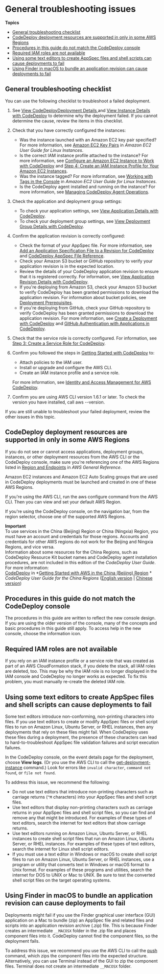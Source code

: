 # General troubleshooting issues<a name="troubleshooting-general"></a>

**Topics**
+ [General troubleshooting checklist](#troubleshooting-checklist)
+ [CodeDeploy deployment resources are supported in only in some AWS Regions](#troubleshooting-supported-regions)
+ [Procedures in this guide do not match the CodeDeploy console](#troubleshooting-old-console)
+ [Required IAM roles are not available](#troubleshooting-iam-cloudformation)
+ [Using some text editors to create AppSpec files and shell scripts can cause deployments to fail](#troubleshooting-text-editors)
+ [Using Finder in macOS to bundle an application revision can cause deployments to fail](#troubleshooting-bundle-with-finder)

## General troubleshooting checklist<a name="troubleshooting-checklist"></a>

You can use the following checklist to troubleshoot a failed deployment\.

1. See [View CodeDeployDeployment Details ](deployments-view-details.md) and [View Instance Details with CodeDeploy](instances-view-details.md) to determine why the deployment failed\. If you cannot determine the cause, review the items in this checklist\.

1. Check that you have correctly configured the instances:
   + Was the instance launched with an Amazon EC2 key pair specified? For more information, see [Amazon EC2 Key Pairs](https://docs.aws.amazon.com/AWSEC2/latest/UserGuide/ec2-key-pairs.html) in *Amazon EC2 User Guide for Linux Instances*\.
   + Is the correct IAM instance profile attached to the instance? For more information, see [Configure an Amazon EC2 Instance to Work with CodeDeploy](instances-ec2-configure.md) and [Step 4: Create an IAM Instance Profile for Your Amazon EC2 Instances](getting-started-create-iam-instance-profile.md)\.
   + Was the instance tagged? For more information, see [Working with Tags in the Console](https://docs.aws.amazon.com/AWSEC2/latest/UserGuide/Using_Tags.html#Using_Tags_Console) in *Amazon EC2 User Guide for Linux Instances*\.
   + Is the CodeDeploy agent installed and running on the instance? For more information, see [Managing CodeDeploy Agent Operations](codedeploy-agent-operations.md)\.

1. Check the application and deployment group settings:
   + To check your application settings, see [View Application Details with CodeDeploy](applications-view-details.md)\.
   + To check your deployment group settings, see [View Deployment Group Details with CodeDeploy](deployment-groups-view-details.md)\.

1. Confirm the application revision is correctly configured:
   + Check the format of your AppSpec file\. For more information, see [Add an Application Specification File to a Revision for CodeDeploy](application-revisions-appspec-file.md) and [CodeDeploy AppSpec File Reference](reference-appspec-file.md)\.
   + Check your Amazon S3 bucket or GitHub repository to verify your application revision is in the expected location\.
   + Review the details of your CodeDeploy application revision to ensure that it is registered correctly\. For information, see [View Application Revision Details with CodeDeploy](application-revisions-view-details.md)\.
   + If you're deploying from Amazon S3, check your Amazon S3 bucket to verify CodeDeploy has been granted permissions to download the application revision\. For information about bucket policies, see [Deployment Prerequisites](deployments-create-prerequisites.md)\.
   + If you're deploying from GitHub, check your GitHub repository to verify CodeDeploy has been granted permissions to download the application revision\. For more information, see [Create a Deployment with CodeDeploy](deployments-create.md) and [GitHub Authentication with Applications in CodeDeploy](integrations-partners-github.md#behaviors-authentication)\.

1. Check that the service role is correctly configured\. For information, see [Step 3: Create a Service Role for CodeDeploy](getting-started-create-service-role.md)\.

1. Confirm you followed the steps in [Getting Started with CodeDeploy](getting-started-codedeploy.md) to: 
   + Attach policies to the IAM user\.
   + Install or upgrade and configure the AWS CLI\.
   + Create an IAM instance profile and a service role\.

   For more information, see [Identity and Access Management for AWS CodeDeploy](security-iam.md)\.

1. Confirm you are using AWS CLI version 1\.6\.1 or later\. To check the version you have installed, call aws \-\-version\.

If you are still unable to troubleshoot your failed deployment, review the other issues in this topic\.

## CodeDeploy deployment resources are supported in only in some AWS Regions<a name="troubleshooting-supported-regions"></a>

If you do not see or cannot access applications, deployment groups, instances, or other deployment resources from the AWS CLI or the CodeDeploy console, make sure you're referencing one of the AWS Regions listed in [Region and Endpoints](https://docs.aws.amazon.com/general/latest/gr/rande.html#codedeploy_region) in *AWS General Reference*\.

Amazon EC2 instances and Amazon EC2 Auto Scaling groups that are used in CodeDeploy deployments must be launched and created in one of these AWS Regions\.

If you're using the AWS CLI, run the aws configure command from the AWS CLI\. Then you can view and set your default AWS Region\.

If you're using the CodeDeploy console, on the navigation bar, from the region selector, choose one of the supported AWS Regions\.

**Important**  
To use services in the China \(Beijing\) Region or China \(Ningxia\) Region, you must have an account and credentials for those regions\. Accounts and credentials for other AWS regions do not work for the Beijing and Ningxia Regions, and vice versa\.  
Information about some resources for the China Regions, such as CodeDeploy Resource Kit bucket names and CodeDeploy agent installation procedures, are not included in this edition of the *CodeDeploy User Guide*\.  
For more information:  
[CodeDeploy](http://docs.amazonaws.cn/en_us/aws/latest/userguide/codedeploy.html) in *[Getting Started with AWS in the China \(Beijing\) Region](http://docs.amazonaws.cn/en_us/aws/latest/userguide/introduction.html) *
*CodeDeploy User Guide for the China Regions* \([English version](http://docs.amazonaws.cn/en_us/codedeploy/latest/userguide/welcome.html) \| [Chinese version](http://docs.amazonaws.cn/codedeploy/latest/userguide/welcome.html)\)

## Procedures in this guide do not match the CodeDeploy console<a name="troubleshooting-old-console"></a>

 The procedures in this guide are written to reflect the new console design\. If you are using the older version of the console, many of the concepts and basic procedures in this guide still apply\. To access help in the new console, choose the information icon\. 

## Required IAM roles are not available<a name="troubleshooting-iam-cloudformation"></a>

If you rely on an IAM instance profile or a service role that was created as part of an AWS CloudFormation stack, if you delete the stack, all IAM roles are deleted, too\. This may be why the IAM role is no longer displayed in the IAM console and CodeDeploy no longer works as expected\. To fix this problem, you must manually re\-create the deleted IAM role\.

## Using some text editors to create AppSpec files and shell scripts can cause deployments to fail<a name="troubleshooting-text-editors"></a>

Some text editors introduce non\-conforming, non\-printing characters into files\. If you use text editors to create or modify AppSpec files or shell script files to run on Amazon Linux, Ubuntu Server, or RHEL instances, then any deployments that rely on these files might fail\. When CodeDeploy uses these files during a deployment, the presence of these characters can lead to hard\-to\-troubleshoot AppSpec file validation failures and script execution failures\. 

In the CodeDeploy console, on the event details page for the deployment, choose **View logs**\. \(Or you use the AWS CLI to call the [get\-deployment\-instance](https://docs.aws.amazon.com/cli/latest/reference/deploy/get-deployment-instance.html) command\.\) Look for errors like `invalid character`, `command not found`, or `file not found`\.

To address this issue, we recommend the following:
+ Do not use text editors that introduce non\-printing characters such as carriage returns \(`^M` characters\) into your AppSpec files and shell script files\. 
+ Use text editors that display non\-printing characters such as carriage returns in your AppSpec files and shell script files, so you can find and remove any that might be introduced\. For examples of these types of text editors, search the internet for text editors that show carriage returns\.
+ Use text editors running on Amazon Linux, Ubuntu Server, or RHEL instances to create shell script files that run on Amazon Linux, Ubuntu Server, or RHEL instances\. For examples of these types of text editors, search the internet for Linux shell script editors\.
+ If you must use a text editor in Windows or macOS to create shell script files to run on Amazon Linux, Ubuntu Server, or RHEL instances, use a program or utility that converts text in Windows or macOS format to Unix format\. For examples of these programs and utilities, search the internet for DOS to UNIX or Mac to UNIX\. Be sure to test the converted shell script files on the target operating systems\.

## Using Finder in macOS to bundle an application revision can cause deployments to fail<a name="troubleshooting-bundle-with-finder"></a>

Deployments might fail if you use the Finder graphical user interface \(GUI\) application on a Mac to bundle \(zip\) an AppSpec file and related files and scripts into an application revision archive \(\.zip\) file\. This is because Finder creates an intermediate `__MACOSX` folder in the \.zip file and places component files into it\. CodeDeploy cannot find the component files, so the deployment fails\.

To address this issue, we recommend you use the AWS CLI to call the [push](https://docs.aws.amazon.com/cli/latest/reference/deploy/push.html) command, which zips the component files into the expected structure\. Alternatively, you can use Terminal instead of the GUI to zip the component files\. Terminal does not create an intermediate `__MACOSX` folder\.